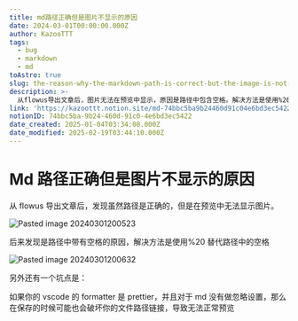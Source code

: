 ```yaml
---
title: md路径正确但是图片不显示的原因
date: 2024-03-01T00:00:00.000Z
author: KazooTTT
tags:
  - bug
  - markdown
  - md
toAstro: true
slug: the-reason-why-the-markdown-path-is-correct-but-the-image-is-not-displayed
description: >-
  从flowus导出文章后，图片无法在预览中显示，原因是路径中包含空格。解决方法是使用%20替换路径中的空格。此外，如果使用vscode的prettier格式化工具且未对md文件设置忽略，保存时可能会破坏文件路径链接，导致预览问题。
link: 'https://kazoottt.notion.site/md-74bbc5ba9b24460d91c04e6bd3ec5422'
notionID: 74bbc5ba-9b24-460d-91c0-4e6bd3ec5422
date_created: 2025-01-04T03:34:08.000Z
date_modified: 2025-02-19T03:44:10.000Z
---
```


# Md 路径正确但是图片不显示的原因

从 flowus 导出文章后，发现虽然路径是正确的，但是在预览中无法显示图片。

![Pasted image 20240301200523](<https://pictures.kazoottt.top/2024/03/20240306-7615f968528d6630e35c284945e9e13a.png>)

后来发现是路径中带有空格的原因，解决方法是使用%20 替代路径中的空格

![Pasted image 20240301200632](<https://pictures.kazoottt.top/2024/03/20240306-49b846a5bd9f43425af5d034bd67e2e5.png>)

另外还有一个坑点是：

如果你的 vscode 的 formatter 是 prettier，并且对于 md 没有做忽略设置，那么在保存的时候可能也会破坏你的文件路径链接，导致无法正常预览
